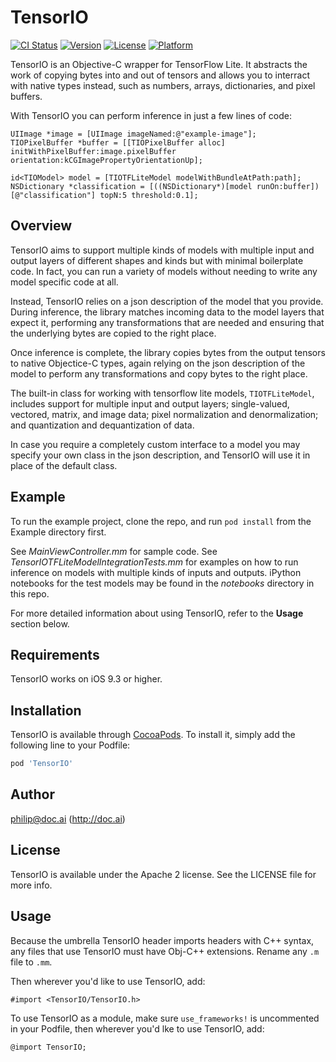 # TensorIO

[![CI Status](https://img.shields.io/travis/phil@phildow.net/TensorIO.svg?style=flat)](https://travis-ci.org/phil@phildow.net/TensorIO)
[![Version](https://img.shields.io/cocoapods/v/TensorIO.svg?style=flat)](https://cocoapods.org/pods/TensorIO)
[![License](https://img.shields.io/cocoapods/l/TensorIO.svg?style=flat)](https://cocoapods.org/pods/TensorIO)
[![Platform](https://img.shields.io/cocoapods/p/TensorIO.svg?style=flat)](https://cocoapods.org/pods/TensorIO)

TensorIO is an Objective-C wrapper for TensorFlow Lite. It abstracts the work of copying bytes into and out of tensors and allows you to interract with native types instead, such as numbers, arrays, dictionaries, and pixel buffers.

With TensorIO you can perform inference in just a few lines of code:

```objc
UIImage *image = [UIImage imageNamed:@"example-image"];
TIOPixelBuffer *buffer = [[TIOPixelBuffer alloc] initWithPixelBuffer:image.pixelBuffer orientation:kCGImagePropertyOrientationUp];

id<TIOModel> model = [TIOTFLiteModel modelWithBundleAtPath:path];    
NSDictionary *classification = [((NSDictionary*)[model runOn:buffer])[@"classification"] topN:5 threshold:0.1];
```

## Overview

TensorIO aims to support multiple kinds of models with multiple input and output layers of different shapes and kinds but with minimal boilerplate code. In fact, you can run a variety of models without needing to write any model specific code at all.

Instead, TensorIO relies on a json description of the model that you provide. During inference, the library matches incoming data to the model layers that expect it, performing any transformations that are needed and ensuring that the underlying bytes are copied to the right place. 

Once inference is complete, the library copies bytes from the output tensors to native Objectice-C types, again relying on the json description of the model to perform any transformations and copy bytes to the right place.

The built-in class for working with tensorflow lite models, `TIOTFLiteModel`, includes support for multiple input and output layers; single-valued, vectored, matrix, and image data; pixel normalization and denormalization; and quantization and dequantization of data.

In case you require a completely custom interface to a model you may specify your own class in the json description, and TensorIO will use it in place of the default class.

## Example

To run the example project, clone the repo, and run `pod install` from the Example directory first. 

See *MainViewController.mm* for sample code. See *TensorIOTFLiteModelIntegrationTests.mm* for examples on how to run inference on models with multiple kinds of inputs and outputs. iPython notebooks for the test models may be found in the *notebooks* directory in this repo.

 For more detailed information about using TensorIO, refer to the **Usage** section below.

## Requirements

TensorIO works on iOS 9.3 or higher.

## Installation

TensorIO is available through [CocoaPods](https://cocoapods.org). To install
it, simply add the following line to your Podfile:

```ruby
pod 'TensorIO'
```

## Author

philip@doc.ai (http://doc.ai)

## License

TensorIO is available under the Apache 2 license. See the LICENSE file for more info.

## Usage

Because the umbrella TensorIO header imports headers with C++ syntax, any files that use TensorIO must have Obj-C++ extensions. Rename any `.m` file to `.mm`.

Then wherever you'd like to use TensorIO, add:

```objc
#import <TensorIO/TensorIO.h>
```

To use TensorIO as a module, make sure `use_frameworks!` is uncommented in your Podfile, then wherever you'd lke to use TensorIO, add:

```objc
@import TensorIO;
```

